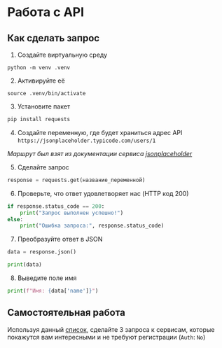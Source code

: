 # Работа с API

## Как сделать запрос

1. Создайте виртуальную среду

```
python -m venv .venv
```

2. Активируйте её

```
source .venv/bin/activate
```

3. Установите пакет

```bash
pip install requests
```

4. Создайте переменную, где будет храниться адрес API `https://jsonplaceholder.typicode.com/users/1`

_Маршрут был взят из документации сервиса [jsonplaceholder](https://jsonplaceholder.typicode.com/)_

5. Сделайте запрос

```python
response = requests.get(название_переменной)
```

6. Проверьте, что ответ удовлетворяет нас (HTTP код 200)

```python
if response.status_code == 200:
    print("Запрос выполнен успешно!")
else:
    print("Ошибка запроса:", response.status_code)
```

7. Преобразуйте ответ в JSON

```python
data = response.json()

print(data)
```

8. Выведите поле имя

```python
print(f"Имя: {data['name']}")
```

## Самостоятельная работа

Используя данный [список](https://github.com/public-apis/public-apis?tab=readme-ov-file#anime), сделайте 3 запроса к сервисам, которые покажутся вам интересными и не требуют регистрации (`Auth`: `No`)
